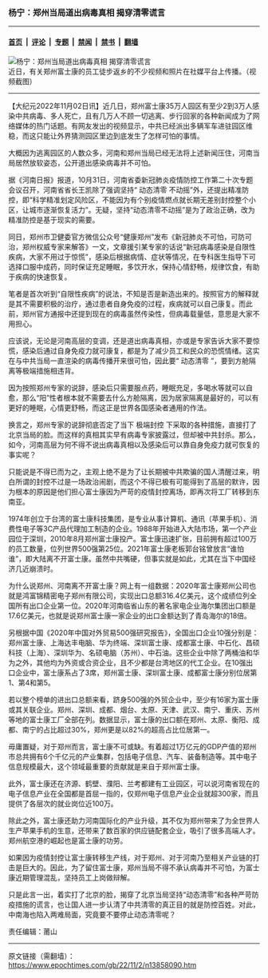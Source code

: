 ### 杨宁：郑州当局道出病毒真相 揭穿清零谎言

---

#### [首页](../../../..?n13858090) &nbsp;|&nbsp; [评论](../../../../../epoch-comment?n13858090) &nbsp;|&nbsp; [专题](../../../../../epoch-special?n13858090) &nbsp;|&nbsp; [禁闻](../../../../../epoch-news?n13858090) &nbsp;|&nbsp; [禁书](../../../../../books?n13858090) &nbsp;|&nbsp; [翻墙](https://github.com/gfw-breaker/nogfw/blob/master/README.md?n13858090)


<div><img alt="杨宁：郑州当局道出病毒真相 揭穿清零谎言" class="attachment-djy_600_400 size-djy_600_400 wp-post-image" src="https://i.epochtimes.com/assets/uploads/2022/10/id13855974-edf43cb3b589a6ec44256d969c8163c2-600x400.jpg"/>
<div class="caption">
 近日，有关郑州富士康的员工徒步返乡的不少视频和照片在社媒平台上传播。（视频截图）
</div></div><hr/><div class="post_content" id="artbody" itemprop="articleBody">
 <!-- article content begin -->
 <p>
  【大纪元2022年11月02日讯】近几日，郑州富士康35万人园区有至少2到3万人感染中共病毒、多人死亡，且有几万人不顾一切逃离、步行回家的各种新闻成为了网络媒体的热门话题。有网友发出的视频显示，中共已经派出多辆军车进驻园区维稳，而这只能让外界猜测园区里边到底发生了怎样可怕的事情。
 </p>
 <p>
  大概因为逃离园区的人数众多，河南和郑州当局已经无法将上述新闻压住，河南当局居然放软姿态，公开道出感染病毒并不可怕。
 </p>
 <p>
  据《河南日报》报道，10月31日，河南省委新冠肺炎疫情防控工作第二十次专题会议召开，河南省省长王凯除了强调坚持“
  <ok href="https://www.epochtimes.com/gb/tag/%E5%8A%A8%E6%80%81%E6%B8%85%E9%9B%B6.html">
   动态清零
  </ok>
  不动摇”外，还提出精准防控，即“科学精准划定风险区，不能因为有个别疫情燃点就长期无差别封控整个小区，让城市逐渐恢复活力”。无疑，坚持“动态清零不动摇”是为了政治正确，改为精准防控是基于现实的需要。
 </p>
 <p>
  同日，郑州市卫健委官方微信公众号“健康郑州”发布《新冠肺炎不可怕，可防可治，郑州权威专家来解答》一文，文章援引某专家的话说“新冠病毒感染是自限性疾病，大家不用过于惊慌”，感染后根据病情、症状等情况，在专科医生指导下可选择口服中成药，同时保证充足睡眠，多饮开水，保持心情舒畅，规律饮食，有助于疾病的快速恢复。
 </p>
 <p>
  笔者是首次听到“自限性疾病”的说法，不知是否是新造出来的。按照官方的解释就是其不需要积极的治疗，通过患者自身免疫的过程，疾病就可以自己康复。而此前，郑州官方通报中还提到现在的病毒虽然传染性，但病毒载量低，意思是大家不用担心。
 </p>
 <p>
  应该说，无论是河南高层的变调，还是道出病毒真相，亦或是专家告诉大家不要惊慌，感染后通过自身免疫力就可康复，都是为了减少员工和民众的恐慌情绪。这实在与中共当局一直渲染的病毒传播开来很可怕，因此要“
  <ok href="https://www.epochtimes.com/gb/tag/%E5%8A%A8%E6%80%81%E6%B8%85%E9%9B%B6.html">
   动态清零
  </ok>
  ”，要到方舱隔离等极端措施相违背。
 </p>
 <p>
  因为按照郑州专家的说辞，感染后只需要服点药，睡眠充足，多喝水等就可以自愈，那么“阳”性者根本就不需要去什么方舱隔离，因为居家隔离是最好的，可以有更好的睡眠，心情更舒畅，而这正是世界各国感染者通用的作法。
 </p>
 <p>
  换言之，郑州专家的说辞彻底否定了当下
  <ok href="https://www.epochtimes.com/gb/tag/%E6%9E%81%E7%AB%AF%E5%B0%81%E6%8E%A7.html">
   极端封控
  </ok>
  下采取的各种措施，直接打了北京当局的脸。而这样的真相其实早有病毒专家披露过，但却被中共封杀。那么，如今，河南高层为何不得不说出病毒真相以及感染后可以靠自身免疫力就可恢复的事实呢？
 </p>
 <p>
  只能说是不得已而为之，主观上绝不是为了让长期被中共欺骗的国人清醒过来，明白所谓的封控不过是一场政治闹剧，而这个不得已极有可能得到了高层的默许，因为根本的原因是他们担心富士康因为严苛的疫情封控离场，即再次将工厂转移到东南亚。
 </p>
 <p>
  1974年创立于台湾的富士康科技集团，是专业从事计算机、通讯（苹果手机）、消费性电子等3C产品代理加工制造的企业。1988年开始进入大陆市场，第一个产业园位于深圳，2010年8月郑州富士康投产。富士康迅速扩张，目前拥有超过100万的员工数量，位列世界500强第25位。2021年富士康老板郭台铭曾放言“谁怕谁”，即大陆离不开富士康。虽然中共嘴硬，但事实就是如此，尤其在当下中国经济几近崩溃时。
 </p>
 <p>
  为什么说郑州、河南离不开富士康？网上有一组数据：2020年富士康郑州公司也就是鸿富锦精密电子郑州有限公司，实现出口总额316.4亿美元，这个成绩位列全国所有出口企业第一位。2020年河南临省山东的著名家电企业海尔集团出口额是17.6亿美元，也就是说郑州富士康一家企业的出口金额达到了青岛海尔的18倍。
 </p>
 <p>
  另根据中国《2020年中国对外贸易500强研究报告》，全国出口企业10强分别是：郑州富士康、上海达丰电脑、华为终端、深圳富士康、成都富士康、中石化、昌硕科技（上海）、深圳华为、名硕电脑（苏州）、中石油。这些企业中除了两桶油和华为之外，其他均为外资或合资企业，且不少都是台湾地区的代工企业。在10强出口企业中，富士康系占了3席，郑州富士康、深圳富士康、成都富士康分别位居第1、第4和第5。
 </p>
 <p>
  若以整个榜单的进出口总额来看，跻身500强的外贸企业中，至少有16家为富士康或其关联企业。郑州、深圳、成都、烟台、太原、天津、武汉、南宁、重庆、苏州等地的富士康工厂全部在列。数据显示，富士康的出口额在郑州、太原、衡阳、成都、南宁的占比超过30%，郑州更是以82%的超高占比位居第一。
 </p>
 <p>
  毋庸置疑，对于郑州而言，富士康不可或缺。有着超过1万亿元的GDP产值的郑州市总共拥有6个千亿元的产业集群，包括电子信息、汽车、装备制造等。其中电子信息规模最大，这个领域最重要的贡献就是来自于郑州富士康。
 </p>
 <p>
  此外，富士康还在济源、鹤壁、濮阳、兰考都建有工业园区，可以说河南省现在的电子信息产业在全国都是首屈一指的，仅郑州电子信息产业企业就超300家，而且提供了各层次的就业岗位近100万。
 </p>
 <p>
  除此之外，富士康还助力河南国际化的产业升级，其不仅为郑州带来了为全世界人生产苹果手机的生意，还带来了数百家的供应链配套企业，吸引了很多高端人才。郑州航空港的崛起也是富士康的功劳。
 </p>
 <p>
  如果因为疫情封控让富士康转移生产线，对于郑州、对于河南乃至相关产业链的打击是巨大的。因此，为了留住富士康，郑州当局不得不承认病毒并不可怕，为富士康近期管理混乱，坚持员工上岗做辩解。
 </p>
 <p>
  只是此言一出，着实打了北京的脸，揭穿了北京当局坚持“动态清零”和各种严苛防疫措施的谎言，也让国人进一步认清了中共清零的真正目的就是防控百姓。对此，中南海也陷入两难局面，究竟要不要停止动态清零呢？
 </p>
 <p>
  责任编辑：莆山
 </p>
 <!-- article content end -->
 <div id="below_article_ad">
 </div>
</div>


---

原文链接（需翻墙）：https://www.epochtimes.com/gb/22/11/2/n13858090.htm